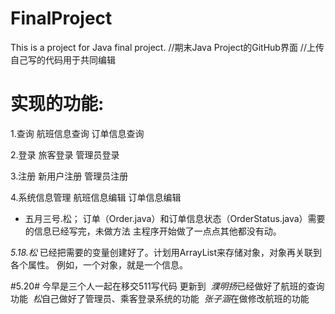 # FinalProject
This is a project for Java final project.
//期末Java Project的GitHub界面
//上传自己写的代码用于共同编辑

# 实现的功能:

1.查询
航班信息查询
订单信息查询

2.登录
旅客登录
管理员登录

3.注册
新用户注册
管理员注册

4.系统信息管理
航班信息编辑
订单信息编辑


* 五月三号.松；
订单（Order.java）和订单信息状态（OrderStatus.java）需要的信息已经写完，未做方法
主程序开始做了一点点其他都没有动。

*5.18.松*
已经把需要的变量创建好了。计划用ArrayList来存储对象，对象再关联到各个属性。
例如，一个对象，就是一个信息。

#5.20#
今早是三个人一起在移交511写代码
更新到
  *濮明扬*已经做好了航班的查询功能
  *松*自己做好了管理员、乘客登录系统的功能
  *张子涵*在做修改航班的功能
